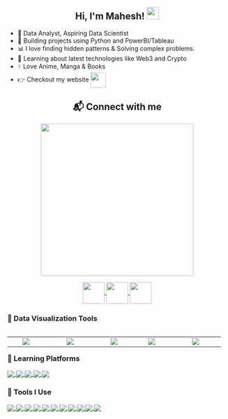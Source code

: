 <h2 align="center">
  Hi, I'm Mahesh!
  <img src="https://media.giphy.com/media/hvRJCLFzcasrR4ia7z/giphy.gif" width="28">
</h2>


 - 🌱 Data Analyst, Aspiring Data Scientist
 - 🐍 Building projects using Python and PowerBI/Tableau
 - 📊 I love finding hidden patterns & Solving complex problems.
 - 🚀 Learning about latest technologies like Web3 and Crypto 
 - 🀄 Love Anime, Manga & Books
 - 👉 Checkout my website <a href="mahesh.popsy.site"><img align="center" src="https://img.icons8.com/clouds/2x/domain.png" width="35" >
 </a> 
 
 
<h2 align="center">📬 Connect with me </h2> 
<p align="center">
 <img src="https://c.tenor.com/JJEu0wSl3MEAAAAC/naruto-hi.gif" width="350"/>
</p>
<!-- Social Media Handles -->
<p align="center">
  <a href="https://www.linkedin.com/in/mahesh221/">
  <img align="center" src="https://img.icons8.com/nolan/2x/linkedin.png" width="50" />
</a>
  <a href="https://twitter.com/mahi_verse">
  <img align="center" src="https://img.icons8.com/nolan/2x/twitter.png" width="50" />  
</a>
  <a href="https://medium.com/@Mahesh221">
  <img align="center" src="https://img.icons8.com/nolan/2x/medium-new.png" width="50" />
</a>
</p>


### 🌟 Data Visualization Tools

<table width="70" align="left">
<tr>
    <td align='center' width="70">
        <img src="https://upload.wikimedia.org/wikipedia/commons/thumb/c/cf/New_Power_BI_Logo.svg/630px-New_Power_BI_Logo.svg.png">
    </td>
    <td align='center' width="100">
        <img src="https://logos-world.net/wp-content/uploads/2021/10/Tableau-Emblem.png">
    </td>
    <td align='center' width="70">
        <img src="https://github.com/ShruAgarwal/ParthGohil21-1/blob/main/seaborn.png">
    </td>
    <td align='center'  width="70">
        <img src="https://res.cloudinary.com/crunchbase-production/image/upload/c_lpad,h_170,w_170,f_auto,b_white,q_auto:eco,dpr_1/wgshctk7kjdxl6omgwra">
    </td>
    <td align='center'  width="100">
        <img src="https://github.com/ShruAgarwal/ParthGohil21-1/blob/main/matplotlib.png">
    </td>
</tr>
</table>


### 🏫 Learning Platforms
<a href="https://github.com/ShruAgarwal/img-shields-io">
  <img align="center" src="https://img.shields.io/badge/Coursera-000000?style=flat&logo=Coursera&logoColor=0056D2" />
</a>
<a href="https://github.com/ShruAgarwal/img-shields-io">
  <img align="center" src="https://img.shields.io/badge/Khan%20Academy-000000?style=flat&logo=Khan%20Academy&logoColor=14BF96" />
</a>
<a href="https://github.com/ShruAgarwal/img-shields-io">
  <img align="center" src="https://img.shields.io/badge/YouTube-000000?style=flat&logo=youtube&logoColor=FF0000" />
</a>
<a href="https://github.com/ShruAgarwal/img-shields-io">
  <img align="center" src="https://img.shields.io/badge/Kaggle-000000?style=flat&logo=kaggle&logoColor=20BEFF" />
</a>
<a href="https://github.com/ShruAgarwal/img-shields-io">
  <img align="center" src="https://img.shields.io/badge/Stack_Overflow-000000?style=flat&logo=stackoverflow&logoColor=F58025" />
</a>


### 🧰 Tools I Use 

<a href="https://github.com/ShruAgarwal/img-shields-io">
  <img align="center" src="https://img.shields.io/badge/Python-000000?style=flat&logo=python&logoColor=yellow" />
</a>
<a href="https://github.com/ShruAgarwal/img-shields-io">
  <img align="center" src="https://img.shields.io/badge/Pandas-yellow?style=flat&logo=pandas&logoColor=150458" />
</a>
<a href="https://github.com/ShruAgarwal/img-shields-io">
  <img align="center" src="https://img.shields.io/badge/NumPy-white?style=flat&logo=numpy&logoColor=013243" />
</a>
<a href="https://github.com/ShruAgarwal/img-shields-io">
  <img align="center" src="https://img.shields.io/badge/Streamlit-000000?style=flat&logo=streamlit&logoColor=FF4B4B" />
</a>
<a href="https://github.com/ShruAgarwal/img-shields-io">
  <img align="center" src="https://img.shields.io/badge/-Visual_Studio_Code-000000?style=flat&logo=visual%20studio%20code&logoColor=007ACC" />
</a>
<a href="https://github.com/ShruAgarwal/img-shields-io">
  <img align="center" src="https://img.shields.io/badge/Colab-000000?style=flat&logo=googlecolab&logoColor=F9AB00" />
</a>
<a href="https://github.com/ShruAgarwal/img-shields-io">
  <img align="center" src="https://img.shields.io/badge/Conda-000000?style=flat&logo=anaconda&logoColor=44A833" />
</a>
<a href="https://github.com/ShruAgarwal/img-shields-io">
  <img align="center" src="https://img.shields.io/badge/GIT-000000?style=flat&logo=git&logoColor=E44C30" />
</a>
<a href="https://github.com/ShruAgarwal/img-shields-io">
  <img align="center" src="https://img.shields.io/badge/windows%20terminal-white?style=flat&logo=windows%20terminal&logoColor=4D4D4D" />
</a>
<a href="https://github.com/ShruAgarwal/img-shields-io">
  <img align="center" src="https://img.shields.io/badge/Notion-000000?style=flat&logo=notion&logoColor=white" />
</a>
<a href="https://github.com/ShruAgarwal/img-shields-io">
  <img align="center" src="https://img.shields.io/badge/Canva-000000?style=flat&logo=canva&logoColor=00C4CC" />
</a>

